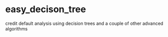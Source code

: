 # easy_decison_tree
credit default analysis using decision trees and a couple of other advanced algorithms
